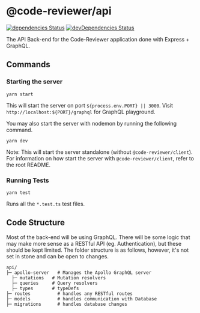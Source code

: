 # @code-reviewer/api

[![dependencies Status](https://david-dm.org/TeamHarrington/code-reviewer/status.svg?path=packages/api)](https://david-dm.org/TeamHarrington/code-reviewer?path=packages/api)
[![devDependencies Status](https://david-dm.org/TeamHarrington/code-reviewer/dev-status.svg?path=packages/api)](https://david-dm.org/TeamHarrington/code-reviewer?path=packages/api&type=dev)

The API Back-end for the Code-Reviewer application done with Express + GraphQL.

## Commands

### Starting the server

```
yarn start
```

This will start the server on port `${process.env.PORT} || 3000`. Visit `http://localhost:${PORT}/graphql` for GraphQL playground.

You may also start the server with nodemon by running the following command.

```
yarn dev
```

Note: This will start the server standalone (without `@code-reviewer/client`). For information on how start the server with `@code-reviewer/client`, refer to the root README.

### Running Tests

```
yarn test
```

Runs all the `*.test.ts` test files.

## Code Structure

Most of the back-end will be using GraphQL. There will be some logic that may make more sense as a RESTful API (eg. Authentication), but these should be kept limited. The folder structure is as follows, however, it's not set in stone and can be open to changes.

```
api/
├─ apollo-server   # Manages the Apollo GraphQL server
  ├─ mutations   # Mutation resolvers
  ├─ queries     # Query resolvers
  ├─ types       # typeDefs
├─ routes          # handles any RESTful routes
├─ models          # handles communication with Database
├─ migrations      # handles database changes
```
